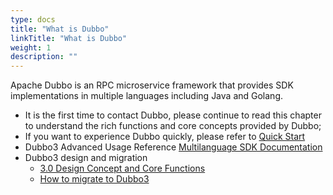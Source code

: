 ```yaml
---
type: docs
title: "What is Dubbo"
linkTitle: "What is Dubbo"
weight: 1
description: ""
---
```


Apache Dubbo is an RPC microservice framework that provides SDK implementations in multiple languages including Java and Golang.

* It is the first time to contact Dubbo, please continue to read this chapter to understand the rich functions and core concepts provided by Dubbo;
* If you want to experience Dubbo quickly, please refer to [Quick Start](../quickstart)
* Dubbo3 Advanced Usage Reference [Multilanguage SDK Documentation](../mannual)
* Dubbo3 design and migration
  * [3.0 Design Concept and Core Functions](./dubbo3/)
  * [How to migrate to Dubbo3](/zh/docs3-v2/java-sdk/upgrades-and-compatibility)